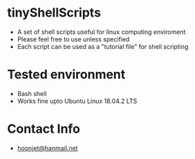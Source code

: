 # tinyShellScripts 
 - A set of shell scripts useful for linux computing enviroment
 - Please feel free to use unless specified
 - Each script can be used as a "tutorial file" for shell scripting 
# Tested environment
 - Bash shell
 - Works fine upto Ubuntu Linux 18.04.2 LTS
# Contact Info
 - hoonjet@hanmail.net
